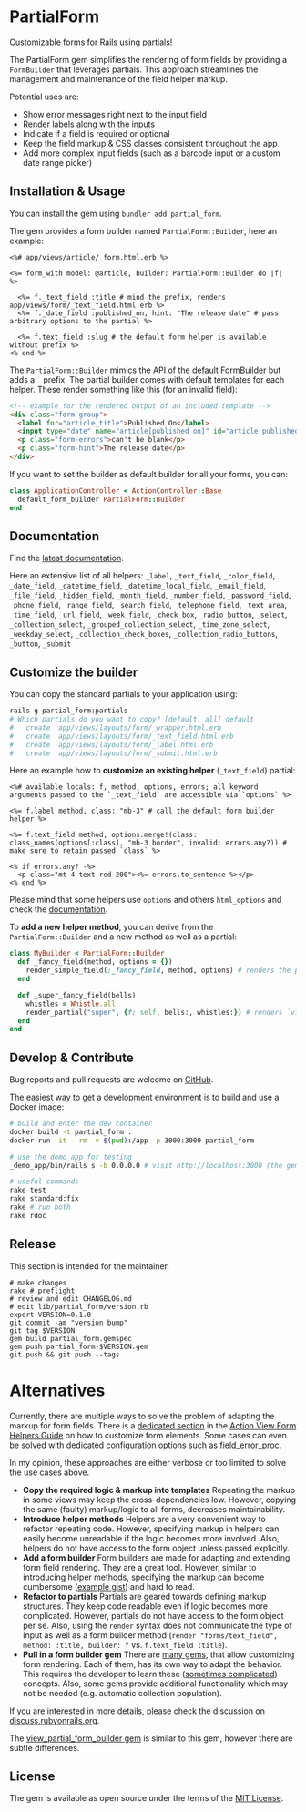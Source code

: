 # PartialForm

Customizable forms for Rails using partials!

The PartialForm gem simplifies the rendering of form fields by providing a `FormBuilder` that leverages partials. This approach streamlines the management and maintenance of the field helper markup.

Potential uses are:

- Show error messages right next to the input field
- Render labels along with the inputs
- Indicate if a field is required or optional
- Keep the field markup & CSS classes consistent throughout the app
- Add more complex input fields (such as a barcode input or a custom date range picker)

## Installation & Usage

You can install the gem using `bundler add partial_form`.

The gem provides a form builder named `PartialForm::Builder`, here an example:

```erb
<%# app/views/article/_form.html.erb %>

<%= form_with model: @article, builder: PartialForm::Builder do |f|  %>

  <%= f._text_field :title # mind the prefix, renders app/views/form/_text_field.html.erb %>
  <%= f._date_field :published_on, hint: "The release date" # pass arbitrary options to the partial %>

  <%= f.text_field :slug # the default form helper is available without prefix %>
<% end %>
```

The `PartialForm::Builder` mimics the API of the [default FormBuilder](https://api.rubyonrails.org/classes/ActionView/Helpers/FormBuilder.html) but adds a `_` prefix.
The partial builder comes with default templates for each helper. These render something like this (for an invalid field):

```html
<!-- example for the rendered output of an included template -->
<div class="form-group">
  <label for="article_title">Published On</label>
  <input type="date" name="article[published_on]" id="article_published_on" class="invalid">
  <p class="form-errors">can't be blank</p>
  <p class="form-hint">The release date</p>
</div>
```

If you want to set the builder as default builder for all your forms, you can:

```ruby
class ApplicationController < ActionController::Base
  default_form_builder PartialForm::Builder
end
```

## Documentation

Find the [latest documentation](https://motine.github.io/partial_form/).

Here an extensive list of all helpers: `_label`, `_text_field`, `_color_field`, `_date_field`, `_datetime_field`, `_datetime_local_field`, `_email_field`, `_file_field`, `_hidden_field`, `_month_field`, `_number_field`, `_password_field`, `_phone_field`, `_range_field`, `_search_field`, `_telephone_field`, `_text_area`, `_time_field`, `_url_field`, `_week_field`, `_check_box`, `_radio_button`, `_select`, `_collection_select`, `_grouped_collection_select`, `_time_zone_select`, `_weekday_select`, `_collection_check_boxes`, `_collection_radio_buttons`, `_button`, `_submit`

## Customize the builder

You can copy the standard partials to your application using:

```bash
rails g partial_form:partials
# Which partials do you want to copy? [default, all] default
#   create  app/views/layouts/form/_wrapper.html.erb
#   create  app/views/layouts/form/_text_field.html.erb
#   create  app/views/layouts/form/_label.html.erb
#   create  app/views/layouts/form/_submit.html.erb
```

Here an example how to **customize an existing helper** (`_text_field`) partial:

```erb
<%# available locals: f, method, options, errors; all keyword arguments passed to the `_text_field` are accessible via `options` %>

<%= f.label method, class: "mb-3" # call the default form builder helper %>

<%= f.text_field method, options.merge!(class: class_names(options[:class], "mb-3 border", invalid: errors.any?)) # make sure to retain passed `class` %>

<% if errors.any? -%>
  <p class="mt-4 text-red-200"><%= errors.to_sentence %></p>
<% end %>
```

Please mind that some helpers use `options` and others `html_options` and check the [documentation](https://motine.github.io/partial_form/).

To **add a new helper method**, you can derive from the `PartialForm::Builder` and a new method as well as a partial:

```ruby
class MyBuilder < PartialForm::Builder
  def _fancy_field(method, options = {})
    render_simple_field(:_fancy_field, method, options) # renders the partial `views/layouts/form/_fancy_field` and passes the default arguments such as `f`, `method`, `errors`, etc.
  end

  def _super_fancy_field(bells)
    whistles = Whistle.all
    render_partial("super", {f: self, bells:, whistles:}) # renders `views/layouts/form/_super` and passes `f`, `bells`, `whistles`
  end
end
```

## Develop & Contribute

Bug reports and pull requests are welcome on [GitHub](https://github.com/motine/partial_form).

The easiest way to get a development environment is to build and use a Docker image:

```bash
# build and enter the dev container
docker build -t partial_form .
docker run -it --rm -v $(pwd):/app -p 3000:3000 partial_form

# use the demo app for testing
_demo_app/bin/rails s -b 0.0.0.0 # visit http://localhost:3000 (the gem is reloaded in a very sloppy manner)

# useful commands
rake test
rake standard:fix
rake # run both
rake rdoc
```

## Release

This section is intended for the maintainer.

```shell
# make changes
rake # preflight
# review and edit CHANGELOG.md
# edit lib/partial_form/version.rb
export VERSION=0.1.0
git commit -am "version bump"
git tag $VERSION
gem build partial_form.gemspec
gem push partial_form-$VERSION.gem
git push && git push --tags
```

# Alternatives

Currently, there are multiple ways to solve the problem of adapting the markup for form fields. There is a [dedicated section](https://guides.rubyonrails.org/form_helpers.html#customizing-form-builders) in the [Action View Form Helpers Guide](https://guides.rubyonrails.org/form_helpers.html) on how to customize form elements. Some cases can even be solved with dedicated configuration options such as [field_error_proc](https://guides.rubyonrails.org/configuring.html#config-action-view-field-error-proc).

In my opinion, these approaches are either verbose or too limited to solve the use cases above.

- **Copy the required logic & markup into templates** Repeating the markup in some views may keep the cross-dependencies low. However, copying the same (faulty) markup/logic to all forms, decreases maintainability.
- **Introduce helper methods** Helpers are a very convenient way to refactor repeating code. However, specifying markup in helpers can easily become unreadable if the logic becomes more involved. Also, helpers do not have access to the form object unless passed explicitly.
- **Add a form builder** Form builders are made for adapting and extending form field rendering. They are a great tool. However, similar to introducing helper methods, specifying the markup can become cumbersome ([example gist](https://gist.github.com/motine/dc47f6ceeaaea96e855a2dd7f4ef83ae)) and hard to read.
- **Refactor to partials** Partials are geared towards defining markup structures. They keep code readable even if logic becomes more complicated. However, partials do not have access to the form object per se. Also, using the `render` syntax does not communicate the type of input as well as a form builder method (`render "forms/text_field", method: :title, builder: f` vs. `f.text_field :title`).
- **Pull in a form builder gem** There are [many gems](https://awesome-ruby.com/#-form-builder), that allow customizing form rendering. Each of them, has its own way to adapt the behavior. This requires the developer to learn these ([sometimes complicated](https://github.com/heartcombo/simple_form?tab=readme-ov-file#the-wrappers-api)) concepts. Also, some gems provide additional functionality which may not be needed (e.g. automatic collection population).

If you are interested in more details, please check the discussion on [discuss.rubyonrails.org](https://discuss.rubyonrails.org/t/introduce-a-standard-formbuilder-that-leverages-partials/86790).

The [view_partial_form_builder gem](https://github.com/seanpdoyle/view_partial_form_builder) is similar to this gem, however there are subtle differences.

## License

The gem is available as open source under the terms of the [MIT License](https://opensource.org/licenses/MIT).
